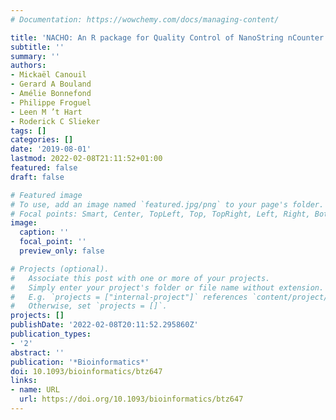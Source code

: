 ```yaml
---
# Documentation: https://wowchemy.com/docs/managing-content/

title: 'NACHO: An R package for Quality Control of NanoString nCounter Data'
subtitle: ''
summary: ''
authors:
- Mickaël Canouil
- Gerard A Bouland
- Amélie Bonnefond
- Philippe Froguel
- Leen M ’t Hart
- Roderick C Slieker
tags: []
categories: []
date: '2019-08-01'
lastmod: 2022-02-08T21:11:52+01:00
featured: false
draft: false

# Featured image
# To use, add an image named `featured.jpg/png` to your page's folder.
# Focal points: Smart, Center, TopLeft, Top, TopRight, Left, Right, BottomLeft, Bottom, BottomRight.
image:
  caption: ''
  focal_point: ''
  preview_only: false

# Projects (optional).
#   Associate this post with one or more of your projects.
#   Simply enter your project's folder or file name without extension.
#   E.g. `projects = ["internal-project"]` references `content/project/deep-learning/index.md`.
#   Otherwise, set `projects = []`.
projects: []
publishDate: '2022-02-08T20:11:52.295860Z'
publication_types:
- '2'
abstract: ''
publication: '*Bioinformatics*'
doi: 10.1093/bioinformatics/btz647
links:
- name: URL
  url: https://doi.org/10.1093/bioinformatics/btz647
---
```

